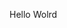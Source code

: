 Hello Wolrd















































































































































































































































































































































































































































































































































































































































































































































































































































































































































































































































































































































































































































































































































































































































































































































































































































































































































































































































































































































































































































































































































































































































































































































































































































































































































































































































































































































































































































































































































































































































































































































































































































































































































































































































































































































































































































































































































































































































































































































































































































































































































































































































































































































































































































































































































